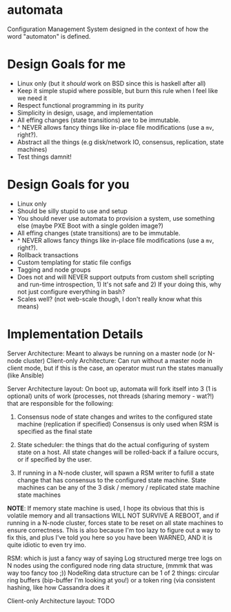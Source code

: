 # automata
Configuration Management System designed in the context of how the word "automaton" is defined.

# Design Goals for me
* Linux only (but it _should_ work on BSD since this is haskell after all)
* Keep it simple stupid where possible, but burn this rule when I feel like we need it
* Respect functional programming in its purity
* Simplicity in design, usage, and implementation
* All effing changes (state transitions) are to be immutable.
* ^ NEVER allows fancy things like in-place file modifications (use a `mv`, right?).
* Abstract all the things (e.g disk/network IO, consensus, replication, state machines)
* Test things damnit!

# Design Goals for you
* Linux only
* Should be silly stupid to use and setup
* You should never use automata to provision a system, use something else (maybe PXE Boot with a single golden image?)
* All effing changes (state transitions) are to be immutable.
* ^ NEVER allows fancy things like in-place file modifications (use a `mv`, right?).
* Rollback transactions
* Custom templating for static file configs
* Tagging and node groups
* Does not and will NEVER support outputs from custom shell scripting and run-time introspection, 1) It's not safe and 2) If your doing this, why not just configure everything in bash?
* Scales well? (not web-scale though, I don't really know what this means)

# Implementation Details
Server Architecture: Meant to always be running on a master node (or N-node cluster)
Client-only Architecture: Can run without a master node in client mode, but if this is the case, an operator must run the states manually (like Ansible)


Server Architecture layout:
On boot up, automata will fork itself into 3 (1 is optional) units of work (processes, not threads (sharing memory - wat?!)
that are responsible for the following:

1. Consensus node of state changes and writes to the configured state machine (replication if specified)
Consensus is only used when RSM is specified as the final state

2. State scheduler: the things that do the actual configuring of system state on a host. All state changes will be rolled-back if a failure occurs, or if specified by the user.

3. If running in a N-node cluster, will spawn a RSM writer to fufill a state change that has consensus to the configured state machine.
State machines can be any of the 3 disk / memory / replicated state machine state machines

**NOTE**: If memory state machine is used, I hope its obvious that this is volatile memory and all transactions WILL NOT SURVIVE A REBOOT, and if running in a N-node cluster,
forces state to be reset on all state machines to ensure correctness. This is also because I'm too lazy to figure out a way to fix this, and plus I've told you here so you have been
WARNED, AND it is quite idiotic to even try imo.

RSM: which is just a fancy way of saying Log structured merge tree logs on N nodes using the configured node ring data structure, (mmmk that was way too fancy too ;))
NodeRing data structure can be 1 of 2 things: circular ring buffers (bip-buffer I'm looking at you!) or a token ring (via consistent hashing, like how Cassandra does it


Client-only Architecture layout:
TODO
